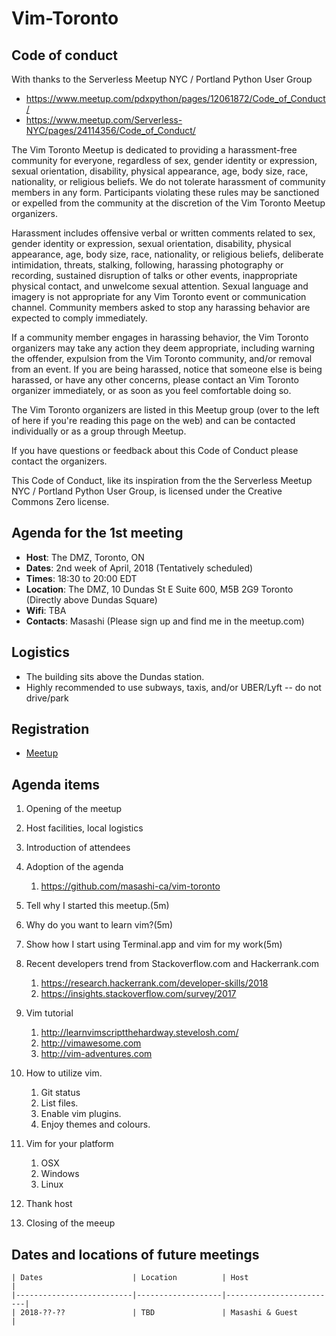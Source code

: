 # Vim-Toronto

## Code of conduct

With thanks to the Serverless Meetup NYC / Portland Python User Group

- https://www.meetup.com/pdxpython/pages/12061872/Code_of_Conduct/
- https://www.meetup.com/Serverless-NYC/pages/24114356/Code_of_Conduct/

The Vim Toronto Meetup is dedicated to providing a harassment-free community for everyone, regardless of sex, gender identity or expression, sexual orientation, disability, physical appearance, age, body size, race, nationality, or religious beliefs. We do not tolerate harassment of community members in any form. Participants violating these rules may be sanctioned or expelled from the community at the discretion of the Vim Toronto Meetup organizers.

Harassment includes offensive verbal or written comments related to sex, gender identity or expression, sexual orientation, disability, physical appearance, age, body size, race, nationality, or religious beliefs, deliberate intimidation, threats, stalking, following, harassing photography or recording, sustained disruption of talks or other events, inappropriate physical contact, and unwelcome sexual attention. Sexual language and imagery is not appropriate for any Vim Toronto event or communication channel. Community members asked to stop any harassing behavior are expected to comply immediately.

If a community member engages in harassing behavior, the Vim Toronto organizers may take any action they deem appropriate, including warning the offender, expulsion from the Vim Toronto community, and/or removal from an event. If you are being harassed, notice that someone else is being harassed, or have any other concerns, please contact an Vim Toronto organizer immediately, or as soon as you feel comfortable doing so.

The Vim Toronto organizers are listed in this Meetup group (over to the left of here if you're reading this page on the web) and can be contacted individually or as a group through Meetup.

If you have questions or feedback about this Code of Conduct please contact the organizers.

This Code of Conduct, like its inspiration from the the Serverless Meetup NYC / Portland Python User Group, is licensed under the Creative Commons Zero license.

## Agenda for the 1st meeting

- **Host**: The DMZ, Toronto, ON
- **Dates**: 2nd week of April, 2018 (Tentatively scheduled)
- **Times**: 18:30 to 20:00 EDT
- **Location**: The DMZ, 10 Dundas St E Suite 600, M5B 2G9 Toronto (Directly above Dundas Square)
- **Wifi**: TBA
- **Contacts**: Masashi (Please sign up and find me in the meetup.com)

## Logistics

- The building sits above the Dundas station.
- Highly recommended to use subways, taxis, and/or UBER/Lyft -- do not drive/park

## Registration

- [Meetup](https://www.meetup.com/Toronto-Vim/)

## Agenda items

1. Opening of the meetup
1. Host facilities, local logistics
1. Introduction of attendees
1. Adoption of the agenda
   1. https://github.com/masashi-ca/vim-toronto
1. Tell why I started this meetup.(5m)
1.  Why do you want to learn vim?(5m)
1. Show how I start using Terminal.app and vim for my work(5m)
1. Recent developers trend from Stackoverflow.com and Hackerrank.com
   1. https://research.hackerrank.com/developer-skills/2018
   1. https://insights.stackoverflow.com/survey/2017
1. Vim tutorial
   1. http://learnvimscriptthehardway.stevelosh.com/
   1. http://vimawesome.com
   1. http://vim-adventures.com
1. How to utilize vim.
   1. Git status
   1. List files.
   1. Enable vim plugins.
   1. Enjoy themes and colours.
1. Vim for your platform
   1. OSX
   1. Windows
   1. Linux

1. Thank host
1. Closing of the meeup


## Dates and locations of future meetings

	| Dates                    | Location          | Host                    |
	|--------------------------|-------------------|-------------------------|
	| 2018-??-??               | TBD               | Masashi & Guest         |
